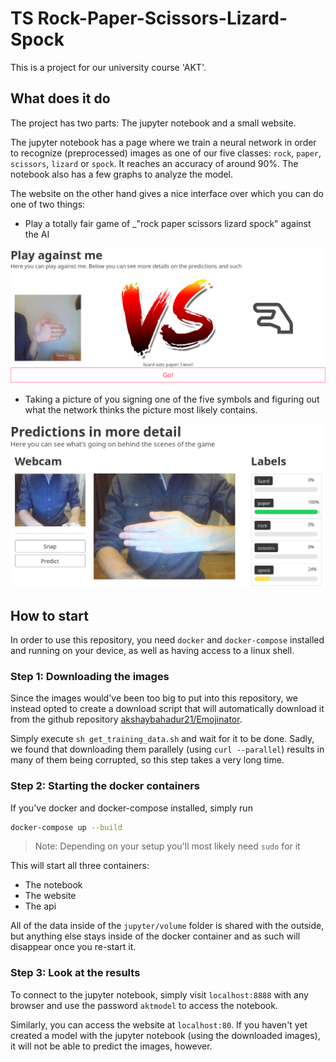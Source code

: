 # TS Rock-Paper-Scissors-Lizard-Spock

This is a project for our university course 'AKT'.

## What does it do

The project has two parts: The jupyter notebook and a small website.

The jupyter notebook has a page where we train a neural network
in order to recognize (preprocessed) images as one of our five
classes: `rock`, `paper`, `scissors`, `lizard` or `spock`.
It reaches an accuracy of around 90%.
The notebook also has a few graphs to analyze the model.

The website on the other hand gives a nice interface over
which you can do one of two things:

- Play a totally fair game of _"rock paper scissors lizard
spock" against the AI

![An image of a player loosing against the AI](./doc-images/game.png)

- Taking a picture of you signing one of the five symbols
    and figuring out what the network thinks the picture
    most likely contains.

![An image of the more detailed view](./doc-images/details.png)

## How to start

In order to use this repository, you need `docker` and
`docker-compose` installed and running on your device, as well
as having access to a linux shell.

### Step 1: Downloading the images

Since the images would've been too big to put into this
repository, we instead opted to create a download script that
will automatically download it from the github repository
[akshaybahadur21/Emojinator](https://github.com/akshaybahadur21/Emojinator/tree/master/Rock_Paper_Scissor_Lizard_Spock/RPS_data).

Simply execute `sh get_training_data.sh` and wait for it to be done.
Sadly, we found that downloading them parallely (using
`curl --parallel`) results in many of them being corrupted, so
this step takes a very long time.

### Step 2: Starting the docker containers

If you've docker and docker-compose installed, simply run

```sh
docker-compose up --build
```

> Note: Depending on your setup you'll most likely need `sudo` for it

This will start all three containers:

- The notebook
- The website
- The api

All of the data inside of the `jupyter/volume` folder is shared
with the outside, but anything else stays
inside of the docker container and as such will disappear once
you re-start it.

### Step 3: Look at the results

To connect to the jupyter notebook, simply visit
`localhost:8888` with any browser and use the password
`aktmodel` to access the notebook.

Similarly, you can access the website at `localhost:80`.
If you haven't yet created a model with the jupyter notebook
(using the downloaded images), it will not be able to predict
the images, however.